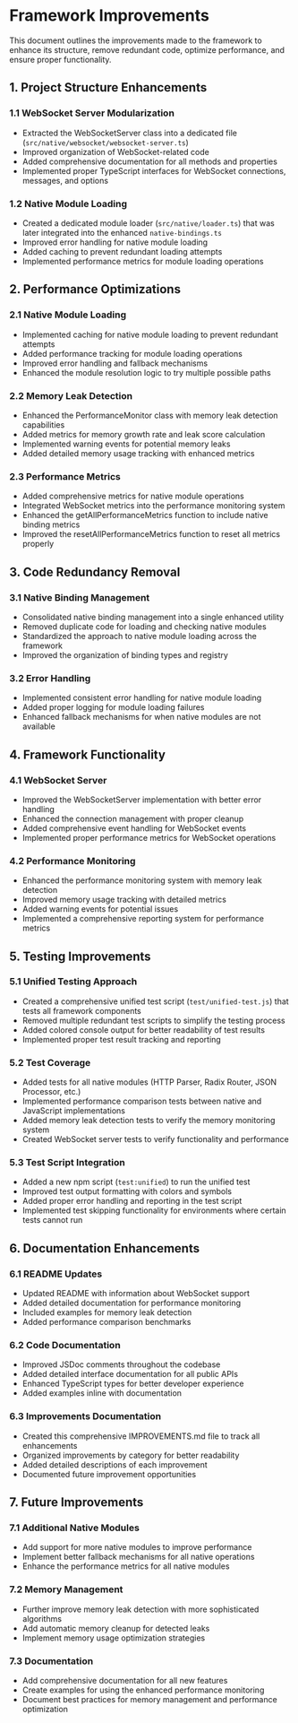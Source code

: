 # Framework Improvements

This document outlines the improvements made to the framework to enhance its structure, remove redundant code, optimize performance, and ensure proper functionality.

## 1. Project Structure Enhancements

### 1.1 WebSocket Server Modularization
- Extracted the WebSocketServer class into a dedicated file (`src/native/websocket/websocket-server.ts`)
- Improved organization of WebSocket-related code
- Added comprehensive documentation for all methods and properties
- Implemented proper TypeScript interfaces for WebSocket connections, messages, and options

### 1.2 Native Module Loading
- Created a dedicated module loader (`src/native/loader.ts`) that was later integrated into the enhanced `native-bindings.ts`
- Improved error handling for native module loading
- Added caching to prevent redundant loading attempts
- Implemented performance metrics for module loading operations

## 2. Performance Optimizations

### 2.1 Native Module Loading
- Implemented caching for native module loading to prevent redundant attempts
- Added performance tracking for module loading operations
- Improved error handling and fallback mechanisms
- Enhanced the module resolution logic to try multiple possible paths

### 2.2 Memory Leak Detection
- Enhanced the PerformanceMonitor class with memory leak detection capabilities
- Added metrics for memory growth rate and leak score calculation
- Implemented warning events for potential memory leaks
- Added detailed memory usage tracking with enhanced metrics

### 2.3 Performance Metrics
- Added comprehensive metrics for native module operations
- Integrated WebSocket metrics into the performance monitoring system
- Enhanced the getAllPerformanceMetrics function to include native binding metrics
- Improved the resetAllPerformanceMetrics function to reset all metrics properly

## 3. Code Redundancy Removal

### 3.1 Native Binding Management
- Consolidated native binding management into a single enhanced utility
- Removed duplicate code for loading and checking native modules
- Standardized the approach to native module loading across the framework
- Improved the organization of binding types and registry

### 3.2 Error Handling
- Implemented consistent error handling for native module loading
- Added proper logging for module loading failures
- Enhanced fallback mechanisms for when native modules are not available

## 4. Framework Functionality

### 4.1 WebSocket Server
- Improved the WebSocketServer implementation with better error handling
- Enhanced the connection management with proper cleanup
- Added comprehensive event handling for WebSocket events
- Implemented proper performance metrics for WebSocket operations

### 4.2 Performance Monitoring
- Enhanced the performance monitoring system with memory leak detection
- Improved memory usage tracking with detailed metrics
- Added warning events for potential issues
- Implemented a comprehensive reporting system for performance metrics

## 5. Testing Improvements

### 5.1 Unified Testing Approach
- Created a comprehensive unified test script (`test/unified-test.js`) that tests all framework components
- Removed multiple redundant test scripts to simplify the testing process
- Added colored console output for better readability of test results
- Implemented proper test result tracking and reporting

### 5.2 Test Coverage
- Added tests for all native modules (HTTP Parser, Radix Router, JSON Processor, etc.)
- Implemented performance comparison tests between native and JavaScript implementations
- Added memory leak detection tests to verify the memory monitoring system
- Created WebSocket server tests to verify functionality and performance

### 5.3 Test Script Integration
- Added a new npm script (`test:unified`) to run the unified test
- Improved test output formatting with colors and symbols
- Added proper error handling and reporting in the test script
- Implemented test skipping functionality for environments where certain tests cannot run

## 6. Documentation Enhancements

### 6.1 README Updates
- Updated README with information about WebSocket support
- Added detailed documentation for performance monitoring
- Included examples for memory leak detection
- Added performance comparison benchmarks

### 6.2 Code Documentation
- Improved JSDoc comments throughout the codebase
- Added detailed interface documentation for all public APIs
- Enhanced TypeScript types for better developer experience
- Added examples inline with documentation

### 6.3 Improvements Documentation
- Created this comprehensive IMPROVEMENTS.md file to track all enhancements
- Organized improvements by category for better readability
- Added detailed descriptions of each improvement
- Documented future improvement opportunities

## 7. Future Improvements

### 7.1 Additional Native Modules
- Add support for more native modules to improve performance
- Implement better fallback mechanisms for all native operations
- Enhance the performance metrics for all native modules

### 7.2 Memory Management
- Further improve memory leak detection with more sophisticated algorithms
- Add automatic memory cleanup for detected leaks
- Implement memory usage optimization strategies

### 7.3 Documentation
- Add comprehensive documentation for all new features
- Create examples for using the enhanced performance monitoring
- Document best practices for memory management and performance optimization
